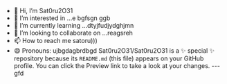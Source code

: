 - 👋 Hi, I’m Sat0ru2O31
- 👀 I’m interested in ...e bgfsgn ggb
- 🌱 I’m currently learning ...dtyjfudjydghjmn
- 💞️ I’m looking to collaborate on ...reagsreh
- 📫 How to reach me satoru)))
- 😄 Pronouns: ujbgdagbrdbgd
Sat0ru2O31/Sat0ru2O31 is a ✨ special ✨ repository because its `README.md` (this file) appears on your GitHub profile.
You can click the Preview link to take a look at your changes.
---gfd
